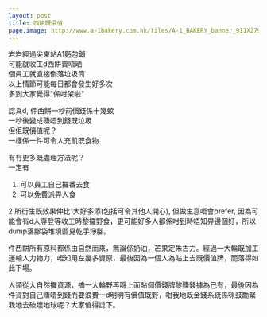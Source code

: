 ```yaml
---
layout: post
title: 西餅既價值
page.image: http://www.a-1bakery.com.hk/files/A-1_BAKERY_banner_911X279px__0.jpg
---
```

岩岩經過尖東站A1麪包鋪  
可能就收工d西餅賣唔晒  
個員工就直接倒落垃圾筒  
以上情節可能每日都會發生好多次  
多到大家覺得"係咁架啦"  

諗真d, 件西餅一秒前價錢係十幾蚊  
一秒後變成賺唔到錢既垃圾  
但佢既價值呢？  
一樣係一件可令人充飢既食物  

有冇更多既處理方法呢？  
一定有  
1. 可以員工自己攞番去食  
2. 可以免費派畀人食  

2 所衍生既效果仲比1大好多添(包括可令其他人開心), 但做生意唔會prefer, 因為可能會有d人専登等收工時黎攞野食，更可能好多人都係咁到時唔知畀邊個好，所以dump落膠袋堆填區見乾手淨腳。

件西餅所有原料都係由自然而來，無論係奶油，芒果定朱古力。經過一大輪既加工運輸人力物力，唔知用左幾多資原，最後因為一個人為貼上去既價值牌，而落得如此下場。

人類從大自然攞資源，搞一大輪野再喺上面貼個價錢牌黎賺錢據為己有，最後因為件貨對自己賺唔到錢而要浪費一d明明有價值既野，咁我地既金錢系統係咪鼓勵緊我地去破壞地球呢？大家值得諗下。
